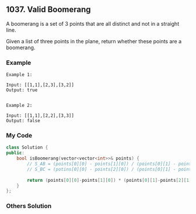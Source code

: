 ## 1037. Valid Boomerang

A boomerang is a set of 3 points that are all distinct and not in a straight line.

Given a list of three points in the plane, return whether these points are a boomerang.

### Example
```
Example 1:

Input: [[1,1],[2,3],[3,2]]
Output: true


Example 2:

Input: [[1,1],[2,2],[3,3]]
Output: false
```

### My Code
```c++
class Solution {
public:
    bool isBoomerang(vector<vector<int>>& points) {
        // S_AB = (points[0][0] - points[1][0]) / (points[0][1] - points[1][1]);
        // S_BC = (potins[0][0] - points[2][0]) / (points[0][1] - points[2][1]);
        
        return (points[0][0]-points[1][0]) * (points[0][1]-points[2][1]) != (points[0][0]-points[2][0])*(points[0][1]-points[1][1]);
    }
};
```


### Others Solution
```c++
```

